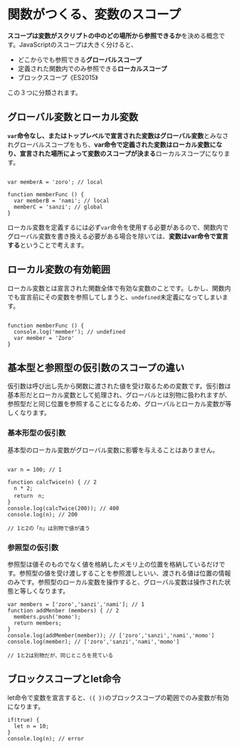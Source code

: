 # 関数がつくる、変数のスコープ

**スコープは変数がスクリプトの中のどの場所から参照できるか**を決める概念です。JavaScriptのスコープは大きく分けると、

* どこからでも参照できる**グローバルスコープ**
* 定義された関数内でのみ参照できる**ローカルスコープ**
* ブロックスコープ《ES2015》

この３つに分類されます。





## グローバル変数とローカル変数

**`var`命令なし、またはトップレベルで宣言された変数はグローバル変数**とみなされグローバルスコープをもち、**var命令で定義された変数はローカル変数になり、宣言された場所によって変数のスコープが決まる**ローカルスコープになります。

```

var memberA = 'zoro'; // local

function memberFunc () {
  var memberB = 'nami'; // local
  memberC = 'sanzi'; // global
}

```

ローカル変数を定義するには必ず`var`命令を使用する必要があるので、関数内でグローバル変数を書き換える必要がある場合を除いては、**変数はvar命令で宣言する**ということで考えます。





## ローカル変数の有効範囲

ローカル変数とは宣言された関数全体で有効な変数のことです。しかし、関数内でも宣言前にその変数を参照してしまうと、`undefined`未定義になってしまいます。

```

function memberFunc () {
  console.log('member'); // undefined
  var member = 'Zoro'
}

```





## 基本型と参照型の仮引数のスコープの違い

仮引数は呼び出し先から関数に渡された値を受け取るための変数です。仮引数は基本形だとローカル変数として処理され、グローバルとは別物に扱われますが、参照型だと同じ位置を参照することになるため、グローバルとローカル変数が等しくなります。


### 基本形型の仮引数

基本型のローカル変数がグローバル変数に影響を与えることはありません。

```

var n = 100; // 1
    
function calcTwice(n) { // 2
  n * 2;
  return　n;
}
console.log(calcTwice(200)); // 400
console.log(n); // 200

// 1と2の「n」は別物で値が違う

```


### 参照型の仮引数

参照型は値そのものでなく値を格納したメモリ上の位置を格納しているだけです。参照型の値を受け渡しすることを参照渡しといい、渡される値は位置の情報のみです。参照型のローカル変数を操作すると、グローバル変数は操作された状態と等しくなります。

```
var members = ['zoro','sanzi','nami']; // 1
function addMenber (members) { // 2
  members.push('momo');
  return members;
}
console.log(addMember(member)); // ['zoro','sanzi','nami','momo']
console.log(member); // ['zoro','sanzi','nami','momo']

// 1と2は別物だが、同じところを見ている

```





##  ブロックスコープとlet命令

let命令で変数を宣言すると、`({ })`のブロックスコープの範囲でのみ変数が有効になります。

```
if(true) {
  let n = 10;
}
console.log(n); // error
```






































